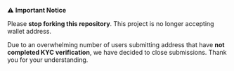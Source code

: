 ⚠️ **Important Notice**

Please **stop forking this repository**. This project is no longer accepting wallet address.

Due to an overwhelming number of users submitting address that have **not completed KYC verification**, we have decided to close submissions. Thank you for your understanding.
